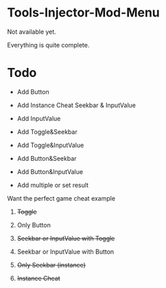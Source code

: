 # Tools-Injector-Mod-Menu
 
Not available yet.

Everything is quite complete.

# Todo

- Add Button

- Add Instance Cheat Seekbar & InputValue

- Add InputValue

- Add Toggle&Seekbar

- Add Toggle&InputValue

- Add Button&Seekbar

- Add Button&InputValue

- Add multiple or set result

Want the perfect game cheat example

1. ~~Toggle~~

2. Only Button

3. ~~Seekbar or InputValue with Toggle~~

4. Seekbar or InputValue with Button

5. ~~Only Seekbar (instance)~~

6. ~~Instance Cheat~~